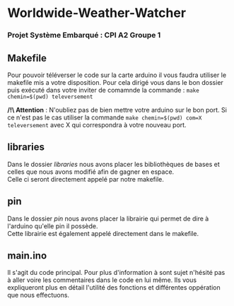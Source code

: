 # Worldwide-Weather-Watcher

### Projet Système Embarqué : CPI A2 Groupe 1

## Makefile

Pour pouvoir téléverser le code sur la carte arduino il vous faudra utiliser le makefile mis a votre disposition.
Pour cela dirigé vous dans le bon dossier puis exécuté dans votre inviter de comamnde la commande : `make chemin=$(pwd) televersement`  

__/!\ Attention__ : N'oubliez pas de bien mettre votre arduino sur le bon port. Si ce n'est pas le cas utiliser la commande `make chemin=$(pwd) com=X televersement` avec X qui correspondra à votre nouveau port.

## libraries

Dans le dossier *libraries* nous avons placer les bibliothèques de bases et celles que nous avons modifié afin de gagner en espace.  
Celle ci seront directement appelé par notre makefile.

## pin

Dans le dossier *pin* nous avons placer la librairie qui permet de dire à l'arduino qu'elle pin il possède.  
Cette librairie est également appelé directement dans le makefile.

## main.ino

Il s'agit du code principal. 
Pour plus d'information à sont sujet n'hésité pas à aller voire les commentaires dans le code en lui même.
Ils vous expliqueront plus en détail l'utilité des fonctions et différentes oppération que nous effectuons. 
